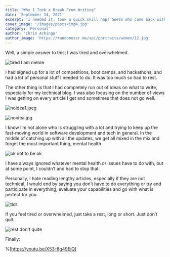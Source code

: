 ```yaml
---
title: "Why I Took a Break From Writing"
date: 'September 14, 2021'
excerpt: 'I needed it, took a quick skill nap! Guess who came back with a bang!'
cover_image: '/images/posts/img4.jpg'
category: 'Personal'
author: 'Chris Achinga'
author_image: 'https://randomuser.me/api/portraits/women/12.jpg'
---
```




> 
Well, a simple answer to this; I was tired and overwhelmed. 


![tired I am meme](https://cdn.hashnode.com/res/hashnode/image/upload/v1631626382156/HzGpOwW9c.jpeg)

I had signed up for a lot of competitions, boot camps, and hackathons, and had a lot of personal stuff I needed to do. It was too much so had to rest.

The other thing is that I had completely run out of ideas on what to write, especially for my technical blog. I was also focusing on the number of views I was getting on every article I get and sometimes that does not go well.


![noidea1.jpeg](https://cdn.hashnode.com/res/hashnode/image/upload/v1631626764365/BiuP7lvY0.jpeg)

![noidea.jpg](https://cdn.hashnode.com/res/hashnode/image/upload/v1631626751491/2PReJxaTK.jpeg)

I know I’m not alone who is struggling with a lot and trying to keep up the fast-moving world in software development and tech in general. In the middle of catching up with all the updates, we get all mixed in the mix and forget the most important thing, mental health.

![ok not to be ok](https://cdn.hashnode.com/res/hashnode/image/upload/v1631626898564/viQ33Hg88.png)

I have always ignored whatever mental health or issues have to do with, but at some point, I couldn’t and had to stop that.

Personally, I hate reading lengthy articles, especially if they are not technical, I would end by saying you don’t have to do everything or try and participate in everything, evaluate your capabilities and go with what is perfect for you.

![tldr](https://cdn.hashnode.com/res/hashnode/image/upload/v1631627000028/5znu9HckI.jpeg)

If you feel tired or overwhelmed, just take a rest, long or short. Just don’t quit.

![rest don't quite](https://cdn.hashnode.com/res/hashnode/image/upload/v1631626520336/Oyq8KYTyd.jpeg)

Finally:

%[https://youtu.be/X53-8g49EjQ]
